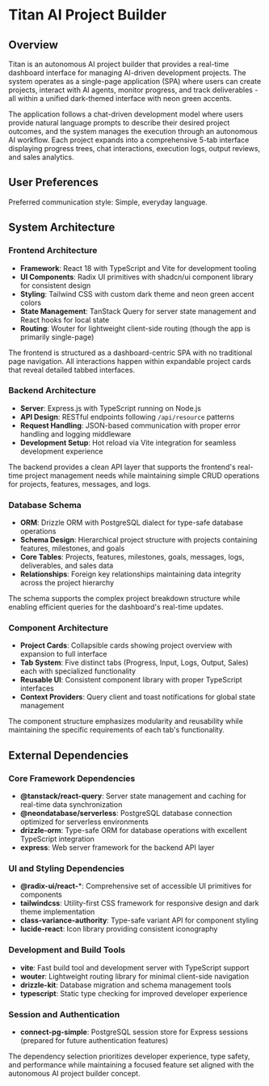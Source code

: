 # Titan AI Project Builder

## Overview

Titan is an autonomous AI project builder that provides a real-time dashboard interface for managing AI-driven development projects. The system operates as a single-page application (SPA) where users can create projects, interact with AI agents, monitor progress, and track deliverables - all within a unified dark-themed interface with neon green accents.

The application follows a chat-driven development model where users provide natural language prompts to describe their desired project outcomes, and the system manages the execution through an autonomous AI workflow. Each project expands into a comprehensive 5-tab interface displaying progress trees, chat interactions, execution logs, output reviews, and sales analytics.

## User Preferences

Preferred communication style: Simple, everyday language.

## System Architecture

### Frontend Architecture
- **Framework**: React 18 with TypeScript and Vite for development tooling
- **UI Components**: Radix UI primitives with shadcn/ui component library for consistent design
- **Styling**: Tailwind CSS with custom dark theme and neon green accent colors
- **State Management**: TanStack Query for server state management and React hooks for local state
- **Routing**: Wouter for lightweight client-side routing (though the app is primarily single-page)

The frontend is structured as a dashboard-centric SPA with no traditional page navigation. All interactions happen within expandable project cards that reveal detailed tabbed interfaces.

### Backend Architecture
- **Server**: Express.js with TypeScript running on Node.js
- **API Design**: RESTful endpoints following `/api/resource` patterns
- **Request Handling**: JSON-based communication with proper error handling and logging middleware
- **Development Setup**: Hot reload via Vite integration for seamless development experience

The backend provides a clean API layer that supports the frontend's real-time project management needs while maintaining simple CRUD operations for projects, features, messages, and logs.

### Database Schema
- **ORM**: Drizzle ORM with PostgreSQL dialect for type-safe database operations
- **Schema Design**: Hierarchical project structure with projects containing features, milestones, and goals
- **Core Tables**: Projects, features, milestones, goals, messages, logs, deliverables, and sales data
- **Relationships**: Foreign key relationships maintaining data integrity across the project hierarchy

The schema supports the complex project breakdown structure while enabling efficient queries for the dashboard's real-time updates.

### Component Architecture
- **Project Cards**: Collapsible cards showing project overview with expansion to full interface
- **Tab System**: Five distinct tabs (Progress, Input, Logs, Output, Sales) each with specialized functionality
- **Reusable UI**: Consistent component library with proper TypeScript interfaces
- **Context Providers**: Query client and toast notifications for global state management

The component structure emphasizes modularity and reusability while maintaining the specific requirements of each tab's functionality.

## External Dependencies

### Core Framework Dependencies
- **@tanstack/react-query**: Server state management and caching for real-time data synchronization
- **@neondatabase/serverless**: PostgreSQL database connection optimized for serverless environments
- **drizzle-orm**: Type-safe ORM for database operations with excellent TypeScript integration
- **express**: Web server framework for the backend API layer

### UI and Styling Dependencies
- **@radix-ui/react-***: Comprehensive set of accessible UI primitives for components
- **tailwindcss**: Utility-first CSS framework for responsive design and dark theme implementation
- **class-variance-authority**: Type-safe variant API for component styling
- **lucide-react**: Icon library providing consistent iconography

### Development and Build Tools
- **vite**: Fast build tool and development server with TypeScript support
- **wouter**: Lightweight routing library for minimal client-side navigation
- **drizzle-kit**: Database migration and schema management tools
- **typescript**: Static type checking for improved developer experience

### Session and Authentication
- **connect-pg-simple**: PostgreSQL session store for Express sessions (prepared for future authentication features)

The dependency selection prioritizes developer experience, type safety, and performance while maintaining a focused feature set aligned with the autonomous AI project builder concept.